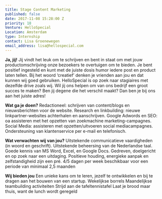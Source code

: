 ```yaml
---
title: Stage Content Marketing
published: false
date: 2017-11-08 15:28:00 Z
priority: 18
Venture: HelloSpecial
Location: Amsterdam
type: Internship
contact: Lisa Groenewegen
email_address: lisa@hellospecial.com
---
```


**Ja, jij!**
Jij vindt het leuk om te schrijven en bent in staat om met jouw productomschrijving onze bezoekers te overtuigen om te bieden. Je bent positief ingesteld en kunt met de juiste dosis humor iedere post en product laten tellen. Bij het woord ‘creatief’ denken je vrienden aan jou en dat kunnen wij goed gebruiken.
HelloSpecial is op zoek naar stagiaires met dezelfde drive zoals wij. Wil jij ons helpen om van ons bedrijf een groot succes te maken? Ben jij degene die het verschil maakt? Dan ben je bij ons aan het juiste adres!

**Wat ga je doen?**
Redactioneel: schrijven van content/blogs en nieuwsberichten voor de website.
Research en linkbuilding: nieuwe linkpartner-websites achterhalen en aanschrijven.
Google Adwords en SEO: oa assisteren met het opzetten van zoekmachine marketing-campagnes.
Social Media: assisteren met opzetten/uitvoeren social mediacampagnes.
Ondersteuning van klantenservice per e-mail en telefonisch.

**Wat verwachten wij van jou?**
Uitstekende communicatieve vaardigheden (in woord en geschrift).
Uitstekende beheersing van de Nederlandse taal.
Goede kennis van MS Word, Excel, en Google Docs.
Gedreven, doelgericht en op zoek naar een uitdaging.
Positieve houding, energieke aanpak en zelfstandigheid zijn een pré.
4/5 dagen per week beschikbaar voor een periode van minimaal 2,5 maanden

**Wij bieden jou**
Een unieke kans om te leren, jezelf te ontwikkelen en bij te dragen aan het bouwen van een startup.
Wekelijkse borrels
Maandelijkse teambuilding activiteiten
Strijd aan de tafeltennistafel
Laat je brood maar thuis, want de lunch wordt geregeld
